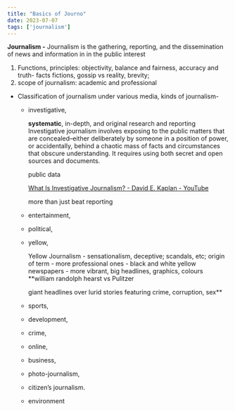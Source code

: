 ```yaml
---
title: "Basics of Journo"
date: 2023-07-07
tags: ['journalism']
---
```


**Journalism -** Journalism is the gathering, reporting, and the dissemination of news and information in in the public interest

1. Functions, principles: 
objectivity, 
balance and fairness, 
accuracy and truth- 
facts fictions, gossip vs reality, 
brevity; 
2. scope of journalism: academic and professional
- Classification of journalism under various media, kinds of journalism-
    - investigative,
        
        **systematic**, in-depth, and original research and reporting
        Investigative journalism involves exposing to the public matters that are concealed–either deliberately by someone in a position of power, or accidentally, behind a chaotic mass of facts and circumstances that obscure understanding. It requires using both secret and open sources and documents.
        
        public data 
        
        [What Is Investigative Journalism? - David E. Kaplan - YouTube](https://www.youtube.com/watch?v=TCVU52T6Cbs)
        
        more than just beat reporting
        
    - entertainment,
    - political,
    - yellow,
        
        Yellow Journalism - sensationalism, deceptive; scandals, etc; 
        origin of term - more professional ones - black and white
        yellow newspapers - more vibrant, big headlines, graphics, colours
        **william randolph hearst  vs Pulitzer
        
        giant headlines over lurid stories featuring crime, corruption, sex**
        
    - sports,
    - development,
    - crime,
    - online,
    - business,
    - photo-journalism,
    - citizen’s journalism.
    - environment